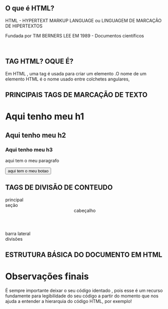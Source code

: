 ## O que é HTML?

HTML - HYPERTEXT MARKUP LANGUAGE ou LINGUAGEM DE MARCAÇÃO DE HIPERTEXTOS

Fundada por TIM BERNERS LEE EM 1989 - Documentos científicos

<br>

## TAG HTML? OQUE É?

Em HTML , uma tag é usada para criar um elemento .O nome de um elemento HTML é o nome usado entre colchetes angulares,

## PRINCIPAIS TAGS DE MARCAÇÃO DE TEXTO

<h1>Aqui tenho meu h1</h1>
<h2>Aqui tenho meu h2</h2>
<h3>Aqui tenho meu h3</h3>

<p>aqui tem o meu paragrafo</p>
<button>aqui tem o meu botao</button> 


## TAGS DE DIVISÃO DE CONTEUDO

<main>principal</main>  
     
<section> seção </section>

<header> cabeçalho</header>

<aside> barra lateral</aside>

<div> divisões </div>

## ESTRUTURA BÁSICA DO DOCUMENTO EM HTML


# Observações finais

É sempre importante deixar o seu código identado , pois esse é um recurso fundamente para legibilidade do seu código a partir do momento que nos ajuda a entender a hierarquia do código HTML, por exemplo!
